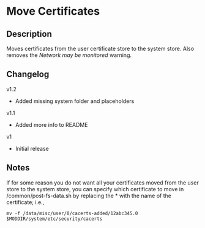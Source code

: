 # **Move Certificates**
## Description
Moves certificates from the user certificate store to the system store. Also removes the *Network may be monitored* warning.

## Changelog
v1.2

  * Added missing system folder and placeholders

v1.1

  * Added more info to README

v1

  * Initial release

## Notes
If for some reason you do not want all your certificates moved from the user store to the system store, you can specify which certificate to move in /common/post-fs-data.sh by replacing the * with the name of the certificate; i.e.,

`mv -f /data/misc/user/0/cacerts-added/12abc345.0 $MODDIR/system/etc/security/cacerts`


